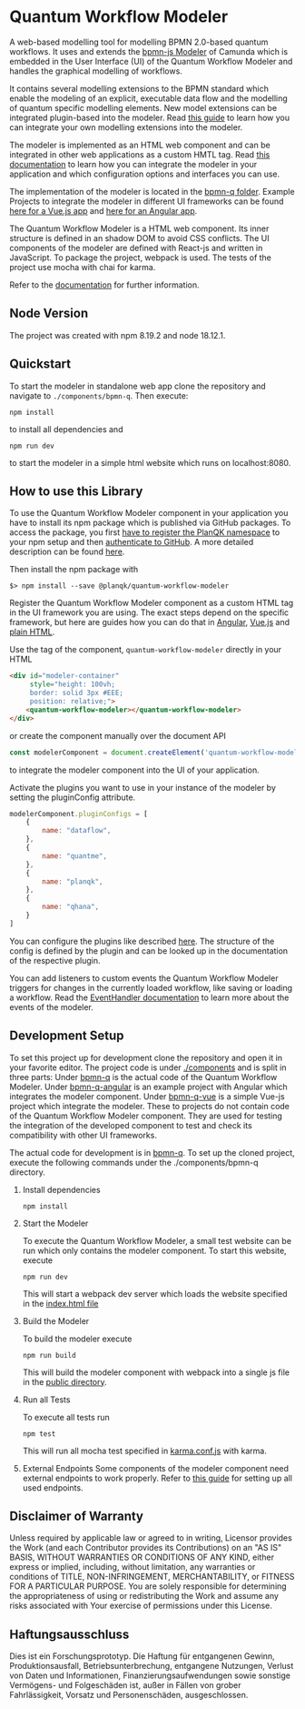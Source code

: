 # Quantum Workflow Modeler
A web-based modelling tool for modelling BPMN 2.0-based quantum workflows. It uses and extends the 
[bpmn-js Modeler](https://github.com/bpmn-io/bpmn-js/) of Camunda which is embedded in the User Interface (UI) of the 
Quantum Workflow Modeler and handles the graphical modelling of workflows. 

It contains several modelling extensions to the BPMN standard which enable the modeling of an explicit, executable data 
flow and the modelling of quantum specific modelling elements. New model extensions can be integrated plugin-based into 
the modeler. Read [this guide](doc/quantum-workflow-modeler/editor/plugin/plugin-integration.md) to learn how you can integrate 
your own modelling extensions into the modeler.

The modeler is implemented as an HTML web component and can be integrated in other web applications as a custom HMTL tag. 
Read [this documentation](doc/integration-guide/integration-guide.md) to learn how you can 
integrate the modeler in your application and which configuration options and interfaces you can use. 

The implementation of the modeler is located in the [bpmn-q folder](components/bpmn-q). Example Projects to integrate the 
modeler in different UI frameworks can be found [here for a Vue.js app](components/bpmn-q-vue) 
and [here for an Angular app](components/bpmn-q-angular). 

The Quantum Workflow Modeler is a HTML web component. Its inner structure is defined in an shadow DOM to avoid CSS conflicts.
The UI components of the modeler are defined with React-js and written in JavaScript. To package the project, webpack is used.
The tests of the project use mocha with chai for karma.

Refer to the [documentation](doc/README.md) for further information.

## Node Version
The project was created with npm 8.19.2 and node 18.12.1.

## Quickstart

To start the modeler in standalone web app clone the repository and navigate to ```./components/bpmn-q```. Then 
execute: 
```
npm install
```
to install all dependencies and 
```
npm run dev
```
to start the modeler in a simple html website which runs on localhost:8080.

## How to use this Library

To use the Quantum Workflow Modeler component in your application you have to install its npm package which is published 
via GitHub packages. To access the package, you first [have to register the PlanQK namespace](https://docs.github.com/en/packages/working-with-a-github-packages-registry/working-with-the-npm-registry#installing-a-package) 
to your npm setup and then [authenticate to GitHub](https://docs.github.com/en/packages/working-with-a-github-packages-registry/working-with-the-npm-registry#authenticating-with-a-personal-access-token). 
A more detailed description can be found [here](doc/integration-guide/integration-guide.md).

Then install the npm package with
```
$> npm install --save @planqk/quantum-workflow-modeler
```

Register the Quantum Workflow Modeler component as a custom HTML tag in the UI framework you are using. The exact steps 
depend on the specific framework, but here are guides how you can do that in [Angular](), [Vue.js]() and [plain HTML]().

Use the tag of the component, ```quantum-workflow-modeler``` directly in your HTML
```html
<div id="modeler-container" 
     style="height: 100vh;
     border: solid 3px #EEE;
     position: relative;">
    <quantum-workflow-modeler></quantum-workflow-modeler>
</div>
```
or create the component manually over the document API
```javascript
const modelerComponent = document.createElement('quantum-workflow-modeler');
```
to integrate the modeler component into the UI of your application.

Activate the plugins you want to use in your instance of the modeler by setting the pluginConfig attribute.
```javascript
modelerComponent.pluginConfigs = [
    {
        name: "dataflow",
    },
    {
        name: "quantme",
    },
    {
        name: "planqk",
    },
    {
        name: "qhana",
    }
]
```

You can configure the plugins like described [here](doc/quantum-workflow-modeler/editor/plugin/plugin-config.md). The structure 
of the config is defined by the plugin and can be looked up in the documentation of the respective plugin. 

You can add listeners to custom events the Quantum Workflow Modeler triggers for changes in the currently loaded workflow, 
like saving or loading a workflow. Read the [EventHandler documentation]() to learn more about the events of the modeler. 

## Development Setup

To set this project up for development clone the repository and open it in your favorite editor. The project code is under
[./components](components) and is split in three parts: Under [bpmn-q](components/bpmn-q) is the actual code of the Quantum
Workflow Modeler. Under [bpmn-q-angular](components/bpmn-q-angular) is an example project with Angular which integrates the
modeler component. Under [bpmn-q-vue](components/bpmn-q-vue) is a simple Vue-js project which integrate the modeler. These 
to projects do not contain code of the Quantum Workflow Modeler component. They are used for testing the integration of the 
developed component to test and check its compatibility with other UI frameworks.

The actual code for development is in [bpmn-q](components/bpmn-q). To set up the cloned project, execute the following 
commands under the ./components/bpmn-q directory.
1. Install dependencies
    ```
    npm install
    ```

2. Start the Modeler

    To execute the Quantum Workflow Modeler, a small test website can be run which only contains the modeler component. 
    To start this website, execute
    ```
    npm run dev
    ```
   This will start a webpack dev server which loads the website specified in the [index.html file](components/bpmn-q/public/index.html)
      
3. Build the Modeler
    
    To build the modeler execute
    ```
    npm run build
    ```
   This will build the modeler component with webpack into a single js file in the [public directory](components/bpmn-q/public).

4. Run all Tests
    
    To execute all tests run
    ```
    npm test 
   ```
   This will run all mocha test specified in [karma.conf.js](components/bpmn-q/karma.conf.js) with karma.

5. External Endpoints
    Some components of the modeler component need external endpoints to work properly. Refer to [this guide](doc/devloper-setup/developer-setup.md) 
    for setting up all used endpoints.

## Disclaimer of Warranty

Unless required by applicable law or agreed to in writing, Licensor provides the Work (and each Contributor provides its 
Contributions) on an "AS IS" BASIS, WITHOUT WARRANTIES OR CONDITIONS OF ANY KIND, either express or implied, including, 
without limitation, any warranties or conditions of TITLE, NON-INFRINGEMENT, MERCHANTABILITY, or FITNESS FOR A PARTICULAR 
PURPOSE.
You are solely responsible for determining the appropriateness of using or redistributing the Work and assume any risks 
associated with Your exercise of permissions under this License.

## Haftungsausschluss

Dies ist ein Forschungsprototyp.
Die Haftung für entgangenen Gewinn, Produktionsausfall, Betriebsunterbrechung, entgangene Nutzungen, Verlust von Daten 
und Informationen, Finanzierungsaufwendungen sowie sonstige Vermögens- und Folgeschäden ist, außer in Fällen von grober 
Fahrlässigkeit, Vorsatz und Personenschäden, ausgeschlossen.
